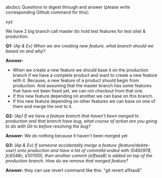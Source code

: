 abcbcc
Questions to digest through and answer (please write corresponding Github command for this):

xyz

We have 2 big branch call master (to hold test features for test site) & production.

**Q1:** _(Ap & Ev) When we are creating new feature, what branch should we based on and why?_

**Answer:**

-   When we create a new feature we should base it on the production branch if we have a complete product and want to create a new feature with it. Because, a new feature of a product should begin from production. And assuming that the master branch has some features that have not been fixed yet, we can not checkout from that one.
-   If this new feature depending on another we can base on this branch.
-   If this new feature depending on other features we can base on one of them and merge the rest to it.

**Q2:** _(Ap) If we have a feature branch that haven't been merged to production and that branch have bug, what course of action are you going to do with Git to before resolving the bug?_

**Answer:** We do nothing because it haven't been merged yet

**Q3:** _(Ap & Ev) If someone accidentally merge a feature (feature/delete-user) onto production and have a list of commitId ended with (0492978, fc9348c, k101100), then another commit (a1fsas8) is added on top of the production branch. How do we remove that merged feature?_

**Answer:** they can use revert command like this: "git revert a1fsas8"
